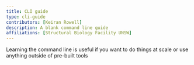 ```yaml
---
title: CLI guide 
type: cli-guide 
contributors: [Keiran Rowell]
description: A blank command line guide   
affiliations: [Structural Biology Facility UNSW]
---
```


Learning the command line is useful if you want to do things at scale or use anything outside of pre-built tools 
